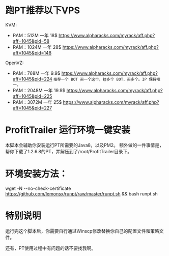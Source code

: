 # 跑PT推荐以下VPS
KVM:
- RAM：512M 一年 18$ https://www.alpharacks.com/myrack/aff.php?aff=1045&pid=58
- RAM：1024M 一年 28$ https://www.alpharacks.com/myrack/aff.php?aff=1045&pid=148

OpenVZ:
- RAM：768M 一年 9.9$ https://www.alpharacks.com/myrack/aff.php?aff=1045&pid=224 `推荐一个 BOT 买一个这个，挂多个 BOT，买多个。IP 保持唯一。`
- RAM：2048M 一年 19.9$ https://www.alpharacks.com/myrack/aff.php?aff=1045&pid=225
- RAM：3072M 一年 25$ https://www.alpharacks.com/myrack/aff.php?aff=1045&pid=227

# ProfitTrailer 运行环境一键安装
本脚本会辅助你安装运行PT所需要的Java8，以及PM2。
额外做的一件事情是，帮你下载了1.2.6.8的PT，并解压到了/root/ProfitTrailer目录下。


# 环境安装方法：
  wget -N --no-check-certificate https://github.com/lemonsx/runpt/raw/master/runpt.sh && bash runpt.sh

# 特别说明
运行完这个脚本后，你需要自行通过Winscp修改替换你自己的配置文件和策略文件。

还有，PT使用过程中有问题的话不要找我啊。